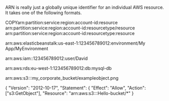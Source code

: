 ARN is really just a globally unique identifier for an individual AWS resource. It takes one of the following formats.

COPYarn:partition:service:region:account-id:resource
arn:partition:service:region:account-id:resourcetype/resource
arn:partition:service:region:account-id:resourcetype:resource

<!-- Elastic Beanstalk application version -->
arn:aws:elasticbeanstalk:us-east-1:123456789012:environment/My App/MyEnvironment

<!-- IAM user name -->
arn:aws:iam::123456789012:user/David

<!-- Amazon RDS instance used for tagging -->
arn:aws:rds:eu-west-1:123456789012:db:mysql-db

<!-- Object in an Amazon S3 bucket -->
arn:aws:s3:::my_corporate_bucket/exampleobject.png


{
  "Version": "2012-10-17",
  "Statement": {
    "Effect": "Allow",
    "Action": ["s3:GetObject"],
    "Resource": "arn:aws:s3:::Hello-bucket/*"
}
